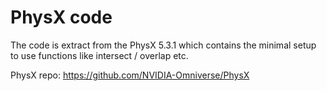 # PhysX code

The code is extract from the PhysX 5.3.1 which contains the minimal setup to use functions like intersect / overlap etc.

PhysX repo: https://github.com/NVIDIA-Omniverse/PhysX

